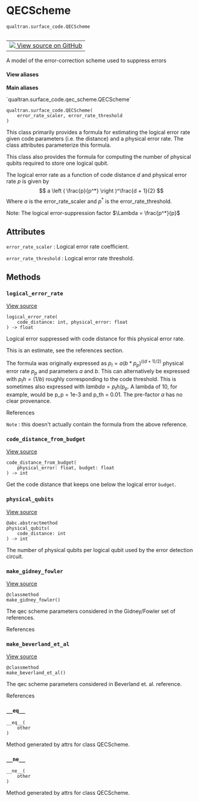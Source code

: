 # QECScheme
`qualtran.surface_code.QECScheme`


<table class="tfo-notebook-buttons tfo-api nocontent" align="left">
<td>
  <a target="_blank" href="https://github.com/quantumlib/Qualtran/blob/main/qualtran/surface_code/qec_scheme.py#L20-L108">
    <img src="https://www.tensorflow.org/images/GitHub-Mark-32px.png" />
    View source on GitHub
  </a>
</td>
</table>



A model of the error-correction scheme used to suppress errors

<section class="expandable">
  <h4 class="showalways">View aliases</h4>
  <p>
<b>Main aliases</b>
<p>`qualtran.surface_code.qec_scheme.QECScheme`</p>
</p>
</section>

<pre class="devsite-click-to-copy prettyprint lang-py tfo-signature-link">
<code>qualtran.surface_code.QECScheme(
    error_rate_scaler, error_rate_threshold
)
</code></pre>



<!-- Placeholder for "Used in" -->


This class primarily provides a formula for estimating the logical error rate
given code parameters (i.e. the distance) and a physical error rate. The class
attributes parameterize this formula.

This class also provides the formula for computing the number of physical
qubits required to store one logical qubit.

The logical error rate as a function of code distance $d$ and physical error rate $p$
is given by
$$
a \left ( \frac{p}{p^*}  \right )^\frac{d + 1}{2}
$$
Where $a$ is the error_rate_scaler and $p^*$ is the error_rate_threshold.

Note: The logical error-suppression factor $\Lambda = \frac{p^*}{p}$



<h2 class="add-link">Attributes</h2>

`error_rate_scaler`<a id="error_rate_scaler"></a>
: Logical error rate coefficient.

`error_rate_threshold`<a id="error_rate_threshold"></a>
: Logical error rate threshold.




## Methods

<h3 id="logical_error_rate"><code>logical_error_rate</code></h3>

<a target="_blank" class="external" href="https://github.com/quantumlib/Qualtran/blob/main/qualtran/surface_code/qec_scheme.py#L48-L70">View source</a>

<pre class="devsite-click-to-copy prettyprint lang-py tfo-signature-link">
<code>logical_error_rate(
    code_distance: int, physical_error: float
) -> float
</code></pre>

Logical error suppressed with code distance for this physical error rate.

This is an estimate, see the references section.

The formula was originally expressed as $p_l = a (b * p_p)^((d+1)/2)$ physical
error rate $p_p$ and parameters $a$ and $b$. This can alternatively be expressed with
$p_th = (1/b)$ roughly corresponding to the code threshold. This is sometimes also
expressed with $lambda = p_th / p_p$. A lambda of 10, for example, would be p_p = 1e-3
and p_th = 0.01. The pre-factor $a$ has no clear provenance.

References

`Note`
: this doesn't actually contain the formula from the above reference.




<h3 id="code_distance_from_budget"><code>code_distance_from_budget</code></h3>

<a target="_blank" class="external" href="https://github.com/quantumlib/Qualtran/blob/main/qualtran/surface_code/qec_scheme.py#L72-L83">View source</a>

<pre class="devsite-click-to-copy prettyprint lang-py tfo-signature-link">
<code>code_distance_from_budget(
    physical_error: float, budget: float
) -> int
</code></pre>

Get the code distance that keeps one below the logical error `budget`.


<h3 id="physical_qubits"><code>physical_qubits</code></h3>

<a target="_blank" class="external" href="https://github.com/quantumlib/Qualtran/blob/main/qualtran/surface_code/qec_scheme.py#L85-L88">View source</a>

<pre class="devsite-click-to-copy prettyprint lang-py tfo-signature-link">
<code>@abc.abstractmethod</code>
<code>physical_qubits(
    code_distance: int
) -> int
</code></pre>

The number of physical qubits per logical qubit used by the error detection circuit.


<h3 id="make_gidney_fowler"><code>make_gidney_fowler</code></h3>

<a target="_blank" class="external" href="https://github.com/quantumlib/Qualtran/blob/main/qualtran/surface_code/qec_scheme.py#L90-L98">View source</a>

<pre class="devsite-click-to-copy prettyprint lang-py tfo-signature-link">
<code>@classmethod</code>
<code>make_gidney_fowler()
</code></pre>

The qec scheme parameters considered in the Gidney/Fowler set of references.


References




<h3 id="make_beverland_et_al"><code>make_beverland_et_al</code></h3>

<a target="_blank" class="external" href="https://github.com/quantumlib/Qualtran/blob/main/qualtran/surface_code/qec_scheme.py#L100-L108">View source</a>

<pre class="devsite-click-to-copy prettyprint lang-py tfo-signature-link">
<code>@classmethod</code>
<code>make_beverland_et_al()
</code></pre>

The qec scheme parameters considered in Beverland et. al. reference.


References




<h3 id="__eq__"><code>__eq__</code></h3>

<pre class="devsite-click-to-copy prettyprint lang-py tfo-signature-link">
<code>__eq__(
    other
)
</code></pre>

Method generated by attrs for class QECScheme.


<h3 id="__ne__"><code>__ne__</code></h3>

<pre class="devsite-click-to-copy prettyprint lang-py tfo-signature-link">
<code>__ne__(
    other
)
</code></pre>

Method generated by attrs for class QECScheme.




